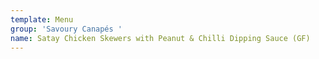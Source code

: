 ```yaml
---
template: Menu
group: 'Savoury Canapés '
name: Satay Chicken Skewers with Peanut & Chilli Dipping Sauce (GF)
---
```


